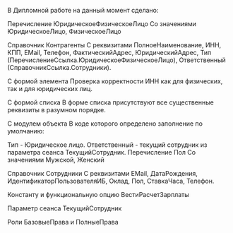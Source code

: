 В Дипломной работе на данный момент сделано:

Перечисление ЮридическоеФизическоеЛицо
Со значениями
ЮридическоеЛицо, ФизическоеЛицо

Справочник Контрагенты
С реквизитами
ПолноеНаименование, ИНН, КПП, EMail, Телефон, ФактическийАдрес, ЮридическийАдрес, Тип (ПеречислениеСсылка.ЮридическоеФизическоеЛицо), Ответственный (СправочникСсылка.Сотрудники).

С формой элемента
Проверка корректности ИНН как для физических, так и для юридических лиц. 

С формой списка
В форме списка присутствуют все существенные реквизиты в разумном порядке.

С модулем объекта
В коде которого определено заполнение по умолчанию:

Тип - Юридическое лицо.
Ответственный - текущий сотрудник из параметра сеанса ТекущийСотрудник.
Перечисление Пол
Со значениями
Мужской, Женский

Справочник Сотрудники
С реквизитами
EMail, ДатаРождения, ИдентификаторПользователяИБ, Оклад, Пол, СтавкаЧаса, Телефон.

Константу и функциональную опцию ВестиРасчетЗарплаты

Параметр сеанса ТекущийСотрудник

Роли БазовыеПрава и ПолныеПрава
